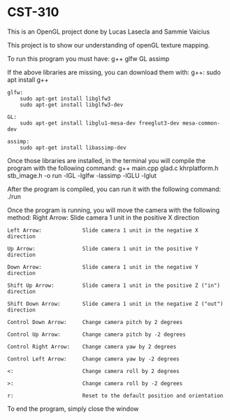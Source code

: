 # CST-310

This is an OpenGL project done by Lucas Lasecla and Sammie Vaicius

This project is to show our understanding of openGL texture mapping.

To run this program you must have:
    g++
    glfw
    GL
    assimp

If the above libraries are missing, you can download them with:
    g++:
        sudo apt install g++

    glfw:
        sudo apt-get install libglfw3
        sudo apt-get install libglfw3-dev

    GL:
        sudo apt-get install libglu1-mesa-dev freeglut3-dev mesa-common-dev

    assimp:
        sudo apt-get install libassimp-dev

Once those libraries are installed, in the terminal you will compile the program with the following command:
    g++ main.cpp glad.c khrplatform.h stb_image.h -o run -lGL -lglfw -lassimp -lGLU -lglut

After the program is compiled, you can run it with the following command:
    ./run

Once the program is running, you will move the camera with the following method:
    Right Arrow:			Slide camera 1 unit in the positive X direction 

    Left Arrow: 			Slide camera 1 unit in the negative X direction 

    Up Arrow:			    Slide camera 1 unit in the positive Y direction 

    Down Arrow:			    Slide camera 1 unit in the negative Y direction 

    Shift Up Arrow:		    Slide camera 1 unit in the positive Z ("in") direction 

    Shift Down Arrow:		Slide camera 1 unit in the negative Z ("out") direction 

    Control Down Arrow:		Change camera pitch by 2 degrees 

    Control Up Arrow:		Change camera pitch by -2 degrees 

    Control Right Arrow:	Change camera yaw by 2 degrees 

    Control Left Arrow:		Change camera yaw by -2 degrees 

    <:				        Change camera roll by 2 degrees 

    >:				        Change camera roll by -2 degrees 

    r:				        Reset to the default position and orientation 

To end the program, simply close the window